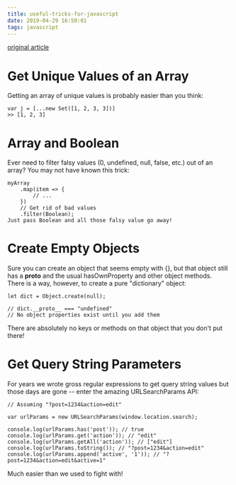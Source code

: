 ```yaml
---
title: useful-tricks-for-javascript
date: 2019-04-29 16:50:01
tags: javascript
---
```

[original article](https://davidwalsh.name/javascript-tricks)

# Get Unique Values of an Array
Getting an array of unique values is probably easier than you think:

```
var j = [...new Set([1, 2, 3, 3])]
>> [1, 2, 3]
```

# Array and Boolean
Ever need to filter falsy values (0, undefined, null, false, etc.) out of an array? You may not have known this trick:

```
myArray
    .map(item => {
        // ...
    })
    // Get rid of bad values
    .filter(Boolean);
Just pass Boolean and all those falsy value go away!
```

# Create Empty Objects

Sure you can create an object that seems empty with {}, but that object still has a __proto__ and the usual hasOwnProperty and other object methods. There is a way, however, to create a pure "dictionary" object:

```
let dict = Object.create(null);

// dict.__proto__ === "undefined"
// No object properties exist until you add them
```

There are absolutely no keys or methods on that object that you don't put there!

# Get Query String Parameters
For years we wrote gross regular expressions to get query string values but those days are gone -- enter the amazing URLSearchParams API:

```
// Assuming "?post=1234&action=edit"

var urlParams = new URLSearchParams(window.location.search);

console.log(urlParams.has('post')); // true
console.log(urlParams.get('action')); // "edit"
console.log(urlParams.getAll('action')); // ["edit"]
console.log(urlParams.toString()); // "?post=1234&action=edit"
console.log(urlParams.append('active', '1')); // "?post=1234&action=edit&active=1"
```

Much easier than we used to fight with!
